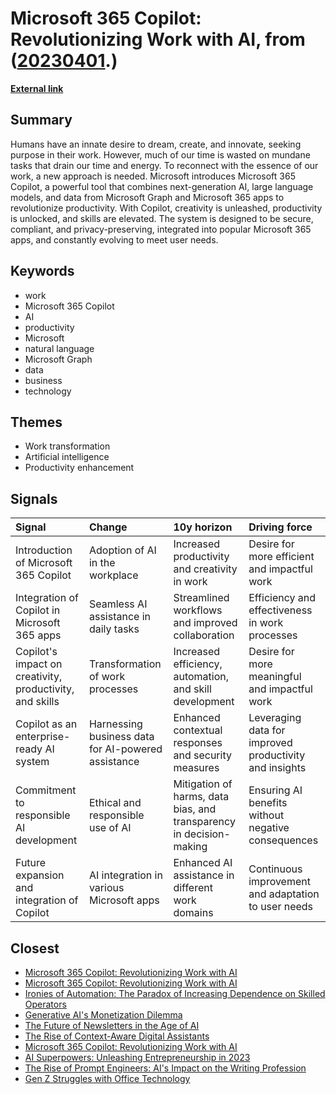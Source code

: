 # __Microsoft 365 Copilot: Revolutionizing Work with AI__, from ([20230401](https://kghosh.substack.com/p/20230401).)

__[External link](https://blogs.microsoft.com/blog/2023/03/16/introducing-microsoft-365-copilot-your-copilot-for-work/)__



## Summary

Humans have an innate desire to dream, create, and innovate, seeking purpose in their work. However, much of our time is wasted on mundane tasks that drain our time and energy. To reconnect with the essence of our work, a new approach is needed. Microsoft introduces Microsoft 365 Copilot, a powerful tool that combines next-generation AI, large language models, and data from Microsoft Graph and Microsoft 365 apps to revolutionize productivity. With Copilot, creativity is unleashed, productivity is unlocked, and skills are elevated. The system is designed to be secure, compliant, and privacy-preserving, integrated into popular Microsoft 365 apps, and constantly evolving to meet user needs.

## Keywords

* work
* Microsoft 365 Copilot
* AI
* productivity
* Microsoft
* natural language
* Microsoft Graph
* data
* business
* technology

## Themes

* Work transformation
* Artificial intelligence
* Productivity enhancement

## Signals

| Signal                                                   | Change                                             | 10y horizon                                                         | Driving force                                          |
|:---------------------------------------------------------|:---------------------------------------------------|:--------------------------------------------------------------------|:-------------------------------------------------------|
| Introduction of Microsoft 365 Copilot                    | Adoption of AI in the workplace                    | Increased productivity and creativity in work                       | Desire for more efficient and impactful work           |
| Integration of Copilot in Microsoft 365 apps             | Seamless AI assistance in daily tasks              | Streamlined workflows and improved collaboration                    | Efficiency and effectiveness in work processes         |
| Copilot's impact on creativity, productivity, and skills | Transformation of work processes                   | Increased efficiency, automation, and skill development             | Desire for more meaningful and impactful work          |
| Copilot as an enterprise-ready AI system                 | Harnessing business data for AI-powered assistance | Enhanced contextual responses and security measures                 | Leveraging data for improved productivity and insights |
| Commitment to responsible AI development                 | Ethical and responsible use of AI                  | Mitigation of harms, data bias, and transparency in decision-making | Ensuring AI benefits without negative consequences     |
| Future expansion and integration of Copilot              | AI integration in various Microsoft apps           | Enhanced AI assistance in different work domains                    | Continuous improvement and adaptation to user needs    |

## Closest

* [Microsoft 365 Copilot: Revolutionizing Work with AI](590d9ca642d30a1f2e4720f11b28474f)
* [Microsoft 365 Copilot: Revolutionizing Work with AI](590d9ca642d30a1f2e4720f11b28474f)
* [Ironies of Automation: The Paradox of Increasing Dependence on Skilled Operators](6a67048dd9edce24a136022c6ce0c2eb)
* [Generative AI's Monetization Dilemma](0c6842166e382f4956d21e22b38fa9c2)
* [The Future of Newsletters in the Age of AI](36708cd749aea907043cfc74cbaa3847)
* [The Rise of Context-Aware Digital Assistants](46267bf4740b29117588f603a5c41280)
* [Microsoft 365 Copilot: Revolutionizing Work with AI](590d9ca642d30a1f2e4720f11b28474f)
* [AI Superpowers: Unleashing Entrepreneurship in 2023](a40580730388900810b4496ff9891dc9)
* [The Rise of Prompt Engineers: AI's Impact on the Writing Profession](7deb1de0960ac64f860d34b9a353deb5)
* [Gen Z Struggles with Office Technology](84e4f59e4eb3832250963e8ac00bf768)